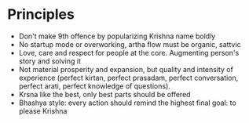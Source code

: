 # Principles

* Don't make 9th offence by popularizing Krishna name boldly
* No startup mode or overworking, artha flow must be organic, sattvic
* Love, care and respect for people at the core. Augmenting person's story and solving it
* Not material prosperity and expansion, but quality and intensity of experience (perfect kirtan, perfect prasadam, perfect conversation, perfect arati, perfect knowledge of questions).
* Krsna like the best, only best parts should be offered
* Bhashya style: every action should remind the highest final goal: to please Krishna
